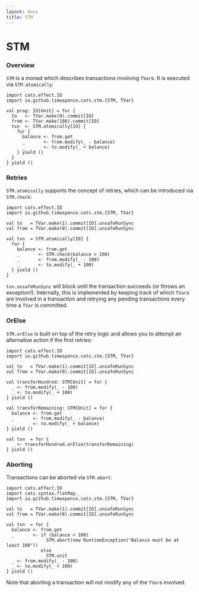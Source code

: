 ```yaml
---
layout: docs
title: STM
---
```

# STM

### Overview

`STM` is a monad which describes transactions involving `TVar`s. It is executed via
`STM.atomically`:

```tut
import cats.effect.IO
import io.github.timwspence.cats.stm.{STM, TVar}

val prog: IO[Unit] = for {
  to   <- TVar.make(0).commit[IO]
  from <- TVar.make(100).commit[IO]
  txn  <- STM.atomically[IO] {
    for {
      balance <- from.get
      _       <- from.modify(_ - balance)
      _       <- to.modify(_ + balance)
    } yield ()
  }
} yield ()
```

### Retries

`STM.atomically` supports the concept of retries, which can be introduced via
`STM.check`:

```tut
import cats.effect.IO
import io.github.timwspence.cats.stm.{STM, TVar}

val to   = TVar.make(1).commit[IO].unsafeRunSync
val from = TVar.make(0).commit[IO].unsafeRunSync

val txn  = STM.atomically[IO] {
  for {
    balance <- from.get
    _       <- STM.check(balance > 100)
    _       <- from.modify(_ - 100)
    _       <- to.modify(_ + 100)
  } yield ()
}
```

`txn.unsafeRunSync` will block until the transaction succeeds (or throws an
exception!). Internally, this is implemented by keeping track of which `TVar`s are
involved in a transaction and retrying any pending transactions every time a `TVar`
is committed.

### OrElse

`STM.orElse` is built on top of the retry logic and allows you to attempt an
alternative action if the first retries:

```tut
import cats.effect.IO
import io.github.timwspence.cats.stm.{STM, TVar}

val to   = TVar.make(1).commit[IO].unsafeRunSync
val from = TVar.make(0).commit[IO].unsafeRunSync

val transferHundred: STM[Unit] = for {
  _ <- from.modify(_ - 100)
  _ <- to.modify(_ + 100)
} yield ()

val transferRemaining: STM[Unit] = for {
  balance <- from.get
  _       <- from.modify(_ - balance)
  _       <- to.modify(_ + balance)
} yield ()

val txn  = for {
  _ <- transferHundred.orElse(transferRemaining)
} yield ()
```

### Aborting

Transactions can be aborted via `STM.abort`:

```tut
import cats.effect.IO
import cats.syntax.flatMap._
import io.github.timwspence.cats.stm.{STM, TVar}

val to   = TVar.make(1).commit[IO].unsafeRunSync
val from = TVar.make(0).commit[IO].unsafeRunSync

val txn  = for {
  balance <- from.get
  _       <- if (balance < 100)
               STM.abort(new RuntimeException("Balance must be at least 100"))
             else
               STM.unit
  _ <- from.modify(_ - 100)
  _ <- to.modify(_ + 100)
} yield ()
```

Note that aborting a transaction will not modify any of the `TVar`s involved.
